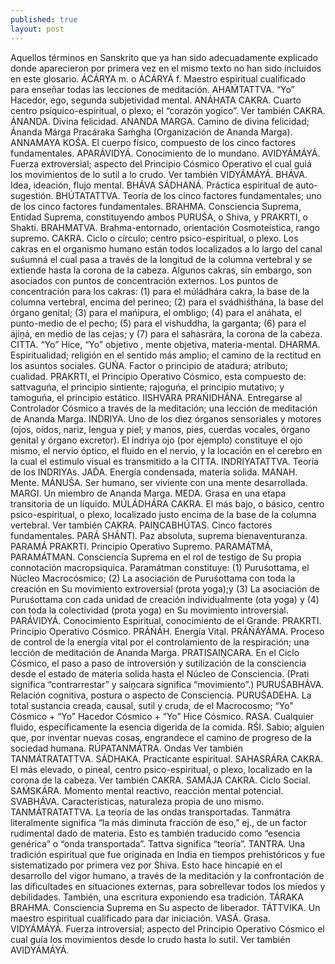 ```yaml
---
published: true
layout: post
---
```









Aquellos términos en Sanskrito que ya han sido adecuadamente explicado donde aparecieron por primera vez en el mismo texto no han sido incluidos en este glosario.
ÁCÁRYA m. o ÁCÁRYÁ f. Maestro espiritual cualificado para enseñar todas las lecciones de meditación.
AHAḾTATTVA.  “Yo” Hacedor, ego, segunda subjetividad mental.
ANÁHATA CAKRA. Cuarto centro psíquico-espiritual, o plexo; el “corazón yogico”. Ver también CAKRA.
ÁNANDA. Divina felicidad.
ANANDA MARGA. Camino de divina felicidad; Ánanda Márga Pracáraka Saḿgha (Organización de Ananda Marga).
ANNAMAYA KOŚA. El cuerpo físico, compuesto de los cinco factores fundamentales.
APARÁVIDYÁ. Conocimiento de lo mundano.
AVIDYÁMÁYÁ. Fuerza extroversial; aspecto del Principio Cósmico Operativo el cual guiá los movimientos de lo sutil a lo crudo. Ver también VIDYÁMÁYÁ.
BHÁVA. Idea, ideación, flujo mental.
BHÁVA SÁDHANÁ. Práctica espiritual de auto-sugestión.
BHÚTATATTVA. Teoría de los cinco factores fundamentales; uno de los cinco factores fundamentales.
BRAHMA. Consciencia Suprema, Entidad Suprema, constituyendo ambos PURUŚA, o Shiva, y PRAKRTI, o Shakti.
BRAHMATVA. Brahma-entornado, orientación Cosmoteística, rango supremo.
CAKRA. Ciclo o círculo; centro psico-espiritual, o plexo. Los cakras en el organismo humano están todos localizados a lo largo del canal suśumná el cual pasa a través de la longitud de la columna vertebral y se extiende hasta la corona de la cabeza. Algunos cakras, sin embargo, son asociados con puntos de concentración externos. Los puntos de concentración para los cakras: (1) para el múládhára cakra, la base de la columna vertebral, encima del perineo; (2) para el svádhiśt́hána, la base del órgano genital; (3) para el mańipura, el ombligo; (4) para el anáhata, el punto-medio de el pecho; (5) para el vishuddha, la garganta; (6) para el ájiṋá, en medio de las cejas; y (7) para el sahasrára, la corona de la cabeza.
CITTA. “Yo” Hice, “Yo” objetivo , mente objetiva, materia-mental.
DHARMA. Espiritualidad; religión en el sentido más amplio; el camino de la rectitud en los asuntos sociales.
GUŃA. Factor o principio de atadura; atributo; cualidad. PRAKRTI, el Principio Operativo Cósmico, esta compuesto de: sattvaguńa, el principio sintiente; rajoguńa, el principio mutativo; y tamoguńa, el principio estático.
IISHVARA PRAŃIDHÁNA. Entregarse al Controlador Cósmico a través de la meditación; una lección de meditación de Ananda Marga.
INDRIYA. Uno de los diez órganos sensoriales y motores (ojos, oídos, nariz, lengua y piel; y manos, pies, cuerdas vocales, órgano genital y órgano excretor). El indriya ojo (por ejemplo) constituye el ojo mismo, el nervio óptico, el fluido en el nervio, y la locación en el cerebro en la cual el estimulo visual es transmitido a la CITTA.
INDRIYATATTVA. Teoría de los INDRIYAs.
JAD́A. Energía condensada, materia solida.
MANAH. Mente.
MÁNUŚA. Ser humano, ser viviente con una mente desarrollada.
MARGI. Un miembro de Ananda Marga.
MEDA. Grasa en una etapa transitoria de un líquido.
MÚLÁDHÁRA CAKRA. El más bajo, o básico, centro psico-espiritual, o plexo, localizado justo encima de la base de la columna vertebral. Ver también CAKRA.
PAIṊCABHÚTAS. Cinco factores fundamentales.
PARÁ SHÁNTI. Paz absoluta, suprema bienaventuranza.
PARAMÁ PRAKRTI. Principio Operativo Supremo.
PARAMÁTMÁ, PARAMÁTMAN. Consciencia Suprema en el rol de testigo de Su propia connotación macropsiquica. Paramátman constituye: (1) Puruśottama, el Núcleo Macrocósmico; (2) La asociación de Puruśottama con toda la creación en Su movimiento extroversial (prota yoga);y (3) La asociación de Puruśottama con cada unidad de creación individualmente (ota yoga) y (4) con toda la colectividad (prota yoga) en Su movimiento introversial.
PARÁVIDYÁ. Conocimiento Espiritual, conocimiento de el Grande.
PRAKRTI. Principio Operativo Cósmico.
PRÁŃÁH. Energía Vital.
PRÁŃÁYÁMA. Proceso de control de la energía vital por el controlamiento de la respiración; una lección de meditación de Ananda Marga.
PRATISAIṊCARA. En el Ciclo Cósmico, el paso a paso de introversión y sutilización de la consciencia desde el estado de materia solida hasta el Núcleo de Consciencia. (Prati significa “contrarrestar” y saiṋcara significa “movimiento”.)
PURUŚABHÁVA. Relación cognitiva, postura o aspecto de Consciencia.
PURUŚADEHA. La total sustancia creada, causal, sutil y cruda, de el Macrocosmo; “Yo” Cósmico +  “Yo” Hacedor Cósmico + “Yo” Hice Cósmico.
RASA. Cualquier fluido, específicamente la esencia digerida de la comida.
RŚI. Sabio; alguien que, por inventar nuevas cosas, engrandece el camino de progreso de la sociedad humana.
RÚPATANMÁTRA. Ondas  Ver también TANMÁTRATATTVA.
SÁDHAKA. Practicante espiritual.
SAHASRÁRA CAKRA. El más elevado, o pineal, centro psico-espiritual, o plexo, localizado en la corona de la cabeza. Ver también CAKRA.
SAMÁJA CAKRA. Ciclo Social.
SAḾSKÁRA. Momento mental reactivo, reacción mental potencial.
SVABHÁVA. Características, naturaleza propia de uno mismo.
TANMÁTRATATTVA. La teoría de las ondas transportadas. Tanmátra literalmente significa “la más diminuta fracción de eso,” ej., de un factor rudimental dado de materia. Esto es también traducido como  “esencia genérica” o “onda transportada”. Tattva significa “teoría”.
TANTRA. Una tradición espiritual que fue originada en India en tiempos prehistóricos y fue sistematizado por primera vez por Shiva. Esto hace hincapié en el desarrollo del vigor humano, a través de la meditación y la confrontación de las dificultades en situaciones externas, para sobrellevar todos los miedos y debilidades. También, una escritura exponiendo esa tradición.
TÁRAKA BRAHMA. Consciencia Suprema en Su aspecto de liberador.
TÁTTVIKA. Un maestro espiritual cualificado para dar iniciación.
VASÁ. Grasa.
VIDYÁMÁYÁ. Fuerza introversial; aspecto del Principio Operativo Cósmico el cual guía los movimientos desde lo crudo hasta lo sutil. Ver también AVIDYÁMÁYÁ.
